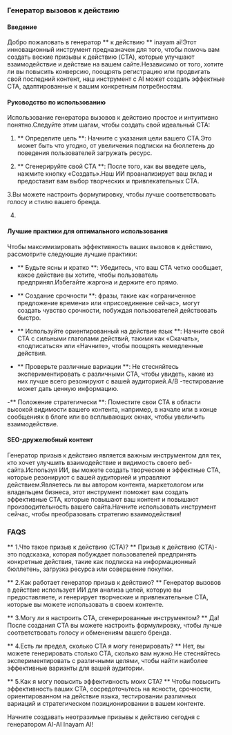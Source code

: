 ### Генератор вызовов к действию

#### Введение
Добро пожаловать в генератор ** к действию ** inayam ai!Этот инновационный инструмент предназначен для того, чтобы помочь вам создать веские призывы к действию (CTA), которые улучшают взаимодействие и действие на вашем сайте.Независимо от того, хотите ли вы повысить конверсию, поощрять регистрацию или продвигать свой последний контент, наш инструмент с AI может создать эффектные CTA, адаптированные к вашим конкретным потребностям.

#### Руководство по использованию
Использование генератора вызовов к действию простое и интуитивно понятно.Следуйте этим шагам, чтобы создать свой идеальный CTA:

1. ** Определите цель **: Начните с указания цели вашего CTA.Это может быть что угодно, от увеличения подписки на бюллетень до поведения пользователей загружать ресурс.

2. ** Сгенерируйте свой CTA **: После того, как вы введете цель, нажмите кнопку «Создать».Наш ИИ проанализирует ваш вклад и предоставит вам выбор творческих и привлекательных CTA.

3.Вы можете настроить формулировку, чтобы лучше соответствовать голосу и стилю вашего бренда.

4.

#### Лучшие практики для оптимального использования
Чтобы максимизировать эффективность ваших вызовов к действию, рассмотрите следующие лучшие практики:

- ** Будьте ясны и кратко **: Убедитесь, что ваш CTA четко сообщает, какое действие вы хотите, чтобы пользователь предпринял.Избегайте жаргона и держите его прямо.

- ** Создание срочности **: фразы, такие как «ограниченное предложение времени» или «присоединение сейчас», могут создать чувство срочности, побуждая пользователей действовать быстро.

- ** Используйте ориентированный на действие язык **: Начните свой CTA с сильными глаголами действий, такими как «Скачать», «подписаться» или «Начните», чтобы поощрять немедленные действия.

- ** Проверьте различные вариации **: Не стесняйтесь экспериментировать с различными CTA, чтобы увидеть, какие из них лучше всего резонируют с вашей аудиторией.A/B -тестирование может дать ценную информацию.

-** Положение стратегически **: Поместите свои CTA в области высокой видимости вашего контента, например, в начале или в конце сообщениях в блоге или во всплывающих окнах, чтобы увеличить взаимодействие.

#### SEO-дружелюбный контент
Генератор призыв к действию является важным инструментом для тех, кто хочет улучшить взаимодействие и видимость своего веб-сайта.Используя ИИ, вы можете создать творческие и эффектные CTA, которые резонируют с вашей аудиторией и управляют действием.Являетесь ли вы автором контента, маркетологом или владельцем бизнеса, этот инструмент поможет вам создать эффективные CTA, которые повышают ваш контент и повышают производительность вашего сайта.Начните использовать инструмент сейчас, чтобы преобразовать стратегию взаимодействия!

### FAQS

** 1.Что такое призыв к действию (CTA)? **
Призыв к действию (CTA)-это подсказка, которая побуждает пользователей предпринять конкретные действия, такие как подписка на информационный бюллетень, загрузка ресурса или совершение покупки.

** 2.Как работает генератор призыв к действию? **
Генератор вызовов в действие использует ИИ для анализа целей, которую вы предоставляете, и генерирует творческие и привлекательные CTA, которые вы можете использовать в своем контенте.

** 3.Могу ли я настроить CTA, сгенерированные инструментом? **
Да!После создания CTA вы можете настроить формулировку, чтобы лучше соответствовать голосу и обменениям вашего бренда.

** 4.Есть ли предел, сколько CTA я могу генерировать? **
Нет, вы можете генерировать столько CTA, сколько вам нужно.Не стесняйтесь экспериментировать с различными целями, чтобы найти наиболее эффективные варианты для вашей аудитории.

** 5.Как я могу повысить эффективность моих CTA? **
Чтобы повысить эффективность ваших CTA, сосредоточьтесь на ясности, срочности, ориентированном на действие языка, тестировании различных вариаций и стратегическом позиционировании в вашем контенте.

Начните создавать неотразимые призывы к действию сегодня с генератором AI-AI Inayam AI!